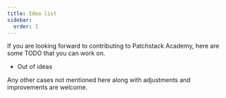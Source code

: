 ```yaml
---
title: Idea list
sidebar:
  order: 1
---
```


If you are looking forward to contributing to Patchstack Academy, here are some TODO that you can work on.

- Out of ideas

Any other cases not mentioned here along with adjustments and improvements are welcome.